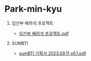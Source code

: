 # Park-min-kyu

1. 임산부 배려석 프로젝트
   - [임산부 배려석 프로젝트.pdf](https://github.com/mingkyu9/Park-min-kyu/files/13539056/default.pdf)
     
2. SUMBTI
   - [sumBTI 기획서 2023.09.11 v0.1.pdf](https://github.com/mingkyu9/Park-min-kyu/files/13539065/sumBTI.2023.09.11.v0.1.pdf)

  
  
